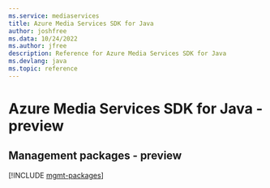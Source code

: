 ```yaml
---
ms.service: mediaservices
title: Azure Media Services SDK for Java
author: joshfree
ms.data: 10/24/2022
ms.author: jfree
description: Reference for Azure Media Services SDK for Java
ms.devlang: java
ms.topic: reference
---
```

# Azure Media Services SDK for Java - preview

## Management packages - preview
[!INCLUDE [mgmt-packages](media-services-mgmt-index.md)]